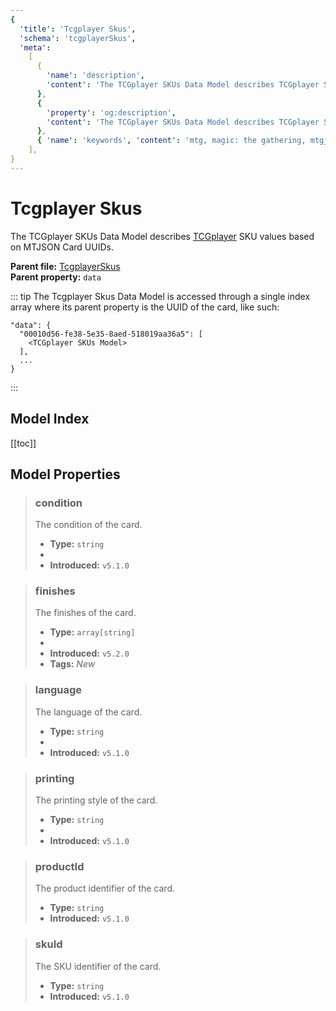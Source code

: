 ```yaml
---
{
  'title': 'Tcgplayer Skus',
  'schema': 'tcgplayerSkus',
  'meta':
    [
      {
        'name': 'description',
        'content': 'The TCGplayer SKUs Data Model describes TCGplayer SKU values based on MTJSON Card UUIDs.',
      },
      {
        'property': 'og:description',
        'content': 'The TCGplayer SKUs Data Model describes TCGplayer SKU values based on MTJSON Card UUIDs.',
      },
      { 'name': 'keywords', 'content': 'mtg, magic: the gathering, mtgjson, json, tcgplayer, tcgplayer skus' },
    ],
}
---
```


# Tcgplayer Skus

The TCGplayer SKUs Data Model describes [TCGplayer](https://www.tcgplayer.com/?partner=mtgjson&utm_campaign=affiliate&utm_medium=mtgjson&utm_source=mtgjson) SKU values based on MTJSON Card UUIDs.

**Parent file:** [TcgplayerSkus](/downloads/all-files/#tcgplayerskus)  
**Parent property:** `data`

::: tip
The Tcgplayer Skus Data Model is accessed through a single index array where its parent property is the UUID of the card, like such:

```
"data": {
  "00010d56-fe38-5e35-8aed-518019aa36a5": [
    <TCGplayer SKUs Model>
  ],
  ...
}
```

:::

## Model Index

<PropertyToggler/>

[[toc]]

## Model Properties

> ### condition
>
> The condition of the card.
>
> - **Type:** `string`
> - <ExampleField type='condition'/>
> - **Introduced:** `v5.1.0`

> ### finishes
>
> The finishes of the card.
>
> - **Type:** `array[string]`
> - <ExampleField type='finishes'/>
> - **Introduced:** `v5.2.0`
> - **Tags:** <i class="new">New</i>

> ### language
>
> The language of the card.
>
> - **Type:** `string`
> - <ExampleField type='language'/>
> - **Introduced:** `v5.1.0`

> ### printing
>
> The printing style of the card.
>
> - **Type:** `string`
> - <ExampleField type='printing'/>
> - **Introduced:** `v5.1.0`

> ### productId
>
> The product identifier of the card.
>
> - **Type:** `string`
> - **Introduced:** `v5.1.0`

> ### skuId
>
> The SKU identifier of the card.
>
> - **Type:** `string`
> - **Introduced:** `v5.1.0`
